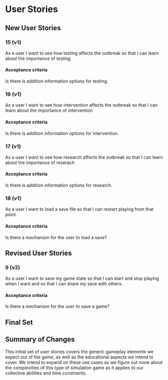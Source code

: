 # User Stories

## New User Stories

### 15 (v1)
As a user I want to see how testing affects the outbreak so that I can learn about the importance of testing

#### Acceptance criteria

Is there is addition information options for testing.

### 16 (v1)

As a user I want to see how intervention affects the outbreak so that I can learn about the importance of intervention

#### Acceptance criteria

Is there is addition information options for intervention.


### 17 (v1)

As a user I want to see how research affects the outbreak so that I can learn about the importance of reserach


#### Acceptance criteria

Is there is addition information options for research.


### 18 (v1)

As a user I want to load a save file so that I can restart playing from that point.

#### Acceptance criteria

Is there a mechanism for the user to load a save?

## Revised User Stories


### 9 (v2)

As a user I want to save my game state so that I can start and stop playing when I want and so that I can share my save with others.

#### Acceptance criteria

Is there a mechanism for the user to save a game?

## Final Set



## Summary of Changes

This initial set of user stories covers the generic gameplay elements we expect out of the game, as well as the educational aspects we intend to cover. We intend to expand on these use cases as we figure out more about the complexities of this type of simulation game as it applies to our collective abilities and time constraints.
